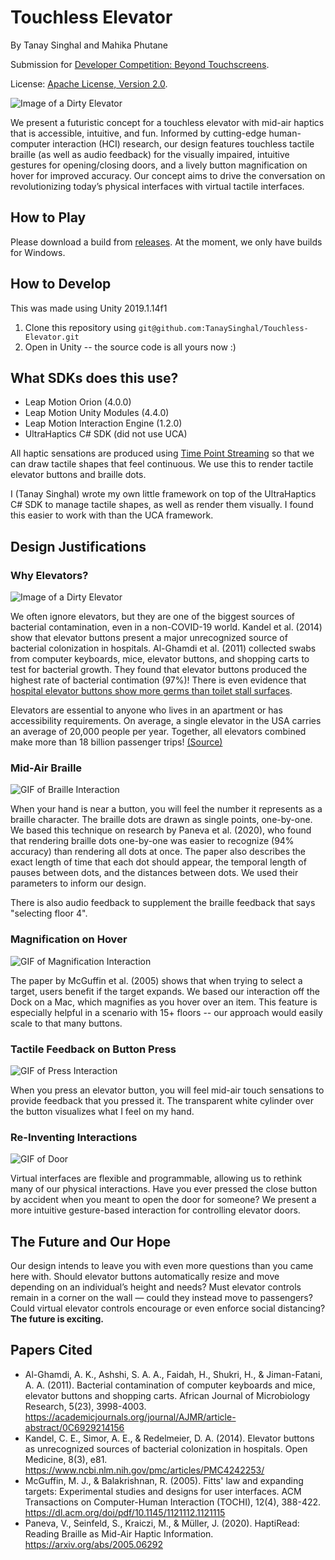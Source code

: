 # Touchless Elevator
By Tanay Singhal and Mahika Phutane

Submission for [Developer Competition: Beyond Touchscreens](https://www.ultraleap.com/company/news/events/developer-competition-2020/).

License: [Apache License, Version 2.0](LICENSE).

![Image of a Dirty Elevator](Resources/full_setup.png)

We present a futuristic concept for a touchless elevator with mid-air haptics that is accessible, intuitive, and fun. Informed by cutting-edge human-computer interaction (HCI) research, our design features touchless tactile braille (as well as audio feedback) for the visually impaired, intuitive gestures for opening/closing doors, and a lively button magnification on hover for improved accuracy. Our concept aims to drive the conversation on revolutionizing today’s physical interfaces with virtual tactile interfaces.

## How to Play
Please download a build from [releases](https://github.com/TanaySinghal/Touchless-Elevator/releases). At the moment, we only have builds for Windows.

## How to Develop
This was made using Unity 2019.1.14f1
1. Clone this repository using `git@github.com:TanaySinghal/Touchless-Elevator.git`
2. Open in Unity -- the source code is all yours now :)


## What SDKs does this use?
- Leap Motion Orion (4.0.0)
- Leap Motion Unity Modules (4.4.0)
- Leap Motion Interaction Engine (1.2.0)
- UltraHaptics C# SDK (did not use UCA)

All haptic sensations are produced using [Time Point Streaming](https://developer.ultrahaptics.com/knowledgebase/time-point-streaming/) so that we can draw tactile shapes that feel continuous. We use this to render tactile elevator buttons and braille dots.

I (Tanay Singhal) wrote my own little framework on top of the UltraHaptics C# SDK to manage tactile shapes, as well as render them visually. I found this easier to work with than the UCA framework.


## Design Justifications

### Why Elevators?
![Image of a Dirty Elevator](Resources/ominous_elevator.jpg)

We often ignore elevators, but they are one of the biggest sources of bacterial contamination, even in a non-COVID-19 world. Kandel et al. (2014) show that elevator buttons present a major unrecognized source of bacterial colonization in hospitals. Al-Ghamdi et al. (2011) collected swabs from computer keyboards, mice, elevator buttons, and shopping carts to test for bacterial growth. They found that elevator buttons produced the highest rate of bacterial contimation (97%)! There is even evidence that [hospital elevator buttons show more germs than toilet stall surfaces](https://www.cbc.ca/news/health/hospital-elevator-buttons-show-more-germs-than-toilet-stall-surfaces-1.2699911).

Elevators are essential to anyone who lives in an apartment or has accessibility requirements. On average, a single elevator in the USA carries an average of 20,000 people per year. Together, all elevators combined make more than 18 billion passenger trips! [(Source)](http://www.neii.org/presskit/printmaster.cfm?plink=NEII%20Elevator%20and%20Escalator%20Fun%20Facts.cfm)

### Mid-Air Braille
![GIF of Braille Interaction](Resources/braille_interaction.gif)

When your hand is near a button, you will feel the number it represents as a braille character. The braille dots are drawn as single points, one-by-one. We based this technique on research by Paneva et al. (2020), who found that rendering braille dots one-by-one was easier to recognize (94% accuracy) than rendering all dots at once. The paper also describes the exact length of time that each dot should appear, the temporal length of pauses between dots, and the distances between dots. We used their parameters to inform our design.

There is also audio feedback to supplement the braille feedback that says "selecting floor 4".

### Magnification on Hover
![GIF of Magnification Interaction](Resources/magnification_interaction.gif)

The paper by McGuffin et al. (2005) shows that when trying to select a target, users benefit if the target expands. We based our interaction off the Dock on a Mac, which magnifies as you hover over an item. This feature is especially helpful in a scenario with 15+ floors -- our approach would easily scale to that many buttons. 

### Tactile Feedback on Button Press
![GIF of Press Interaction](Resources/press_interaction.gif)

When you press an elevator button, you will feel mid-air touch sensations to provide feedback that you pressed it. The transparent white cylinder over the button visualizes what I feel on my hand. 

### Re-Inventing Interactions
![GIF of Door](Resources/door_interaction.gif)

Virtual interfaces are flexible and programmable, allowing us to rethink many of our physical interactions. Have you ever pressed the close button by accident when you meant to open the door for someone? We present a more intuitive gesture-based interaction for controlling elevator doors.

## The Future and Our Hope
Our design intends to leave you with even more questions than you came here with. Should elevator buttons automatically resize and move depending on an individual’s height and needs? Must elevator controls remain in a corner on the wall — could they instead move to passengers? Could virtual elevator controls encourage or even enforce social distancing? **The future is exciting.**

## Papers Cited
- Al-Ghamdi, A. K., Ashshi, S. A. A., Faidah, H., Shukri, H., & Jiman-Fatani, A. A. (2011). Bacterial contamination of computer keyboards and mice, elevator buttons and shopping carts. African Journal of Microbiology Research, 5(23), 3998-4003. https://academicjournals.org/journal/AJMR/article-abstract/0C6929214156
- Kandel, C. E., Simor, A. E., & Redelmeier, D. A. (2014). Elevator buttons as unrecognized sources of bacterial colonization in hospitals. Open Medicine, 8(3), e81. https://www.ncbi.nlm.nih.gov/pmc/articles/PMC4242253/
- McGuffin, M. J., & Balakrishnan, R. (2005). Fitts' law and expanding targets: Experimental studies and designs for user interfaces. ACM Transactions on Computer-Human Interaction (TOCHI), 12(4), 388-422. https://dl.acm.org/doi/pdf/10.1145/1121112.1121115
- Paneva, V., Seinfeld, S., Kraiczi, M., & Müller, J. (2020). HaptiRead: Reading Braille as Mid-Air Haptic Information. https://arxiv.org/abs/2005.06292
